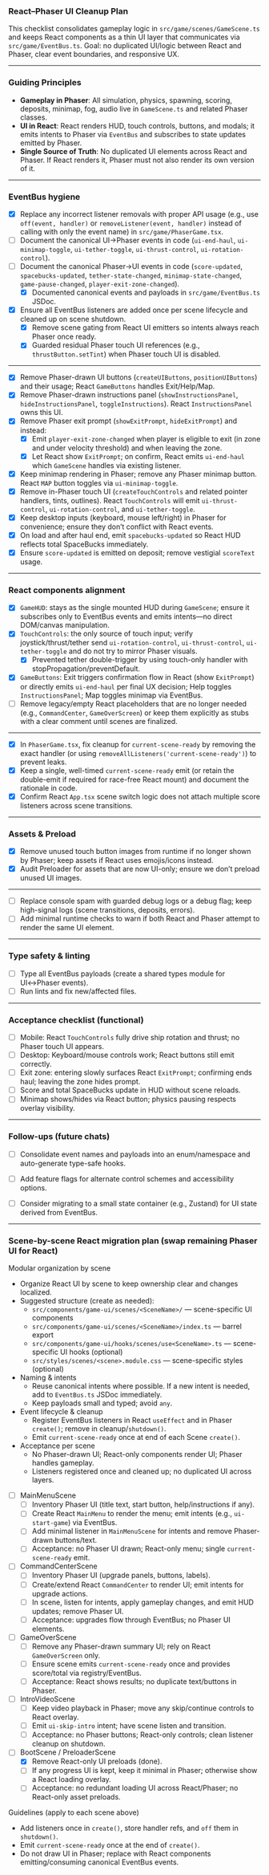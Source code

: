 ### React–Phaser UI Cleanup Plan

This checklist consolidates gameplay logic in `src/game/scenes/GameScene.ts` and keeps React components as a thin UI layer that communicates via `src/game/EventBus.ts`. Goal: no duplicated UI/logic between React and Phaser, clear event boundaries, and responsive UX.

--- 

### Guiding Principles
- **Gameplay in Phaser**: All simulation, physics, spawning, scoring, deposits, minimap, fog, audio live in `GameScene.ts` and related Phaser classes.
- **UI in React**: React renders HUD, touch controls, buttons, and modals; it emits intents to Phaser via `EventBus` and subscribes to state updates emitted by Phaser.
- **Single Source of Truth**: No duplicated UI elements across React and Phaser. If React renders it, Phaser must not also render its own version of it.

---

### EventBus hygiene
- [x] Replace any incorrect listener removals with proper API usage (e.g., use `off(event, handler)` or `removeListener(event, handler)` instead of calling with only the event name) in `src/game/PhaserGame.tsx`.
- [ ] Document the canonical UI→Phaser events in code (`ui-end-haul`, `ui-minimap-toggle`, `ui-tether-toggle`, `ui-thrust-control`, `ui-rotation-control`).
- [ ] Document the canonical Phaser→UI events in code (`score-updated`, `spacebucks-updated`, `tether-state-changed`, `minimap-state-changed`, `game-pause-changed`, `player-exit-zone-changed`).
  - [x] Documented canonical events and payloads in `src/game/EventBus.ts` JSDoc.
- [x] Ensure all EventBus listeners are added once per scene lifecycle and cleaned up on scene shutdown.
  - [x] Remove scene gating from React UI emitters so intents always reach Phaser once ready.
  - [x] Guarded residual Phaser touch UI references (e.g., `thrustButton.setTint`) when Phaser touch UI is disabled.

---

- [x] Remove Phaser-drawn UI buttons (`createUIButtons`, `positionUIButtons`) and their usage; React `GameButtons` handles Exit/Help/Map.
- [x] Remove Phaser-drawn instructions panel (`showInstructionsPanel`, `hideInstructionsPanel`, `toggleInstructions`). React `InstructionsPanel` owns this UI.
- [x] Remove Phaser exit prompt (`showExitPrompt`, `hideExitPrompt`) and instead:
  - [x] Emit `player-exit-zone-changed` when player is eligible to exit (in zone and under velocity threshold) and when leaving the zone.
  - [x] Let React show `ExitPrompt`; on confirm, React emits `ui-end-haul` which `GameScene` handles via existing listener.
- [x] Keep minimap rendering in Phaser; remove any Phaser minimap button. React `MAP` button toggles via `ui-minimap-toggle`.
- [x] Remove in-Phaser touch UI (`createTouchControls` and related pointer handlers, tints, outlines). React `TouchControls` will emit `ui-thrust-control`, `ui-rotation-control`, and `ui-tether-toggle`.
- [x] Keep desktop inputs (keyboard, mouse left/right) in Phaser for convenience; ensure they don’t conflict with React events.
- [x] On load and after haul end, emit `spacebucks-updated` so React HUD reflects total SpaceBucks immediately.
- [x] Ensure `score-updated` is emitted on deposit; remove vestigial `scoreText` usage.

---

### React components alignment
- [x] `GameHUD`: stays as the single mounted HUD during `GameScene`; ensure it subscribes only to EventBus events and emits intents—no direct DOM/canvas manipulation.
- [x] `TouchControls`: the only source of touch input; verify joystick/thrust/tether send `ui-rotation-control`, `ui-thrust-control`, `ui-tether-toggle` and do not try to mirror Phaser visuals.
  - [x] Prevented tether double-trigger by using touch-only handler with stopPropagation/preventDefault.
- [x] `GameButtons`: Exit triggers confirmation flow in React (show `ExitPrompt`) or directly emits `ui-end-haul` per final UX decision; Help toggles `InstructionsPanel`; Map toggles minimap via EventBus.
- [ ] Remove legacy/empty React placeholders that are no longer needed (e.g., `CommandCenter`, `GameOverScreen`) or keep them explicitly as stubs with a clear comment until scenes are finalized.

---

- [x] In `PhaserGame.tsx`, fix cleanup for `current-scene-ready` by removing the exact handler (or using `removeAllListeners('current-scene-ready')`) to prevent leaks.
- [x] Keep a single, well-timed `current-scene-ready` emit (or retain the double-emit if required for race-free React mount) and document the rationale in code.
- [x] Confirm React `App.tsx` scene switch logic does not attach multiple score listeners across scene transitions.

---

### Assets & Preload
- [x] Remove unused touch button images from runtime if no longer shown by Phaser; keep assets if React uses emojis/icons instead.
- [x] Audit Preloader for assets that are now UI-only; ensure we don’t preload unused UI images.

---

- [ ] Replace console spam with guarded debug logs or a debug flag; keep high-signal logs (scene transitions, deposits, errors).
- [ ] Add minimal runtime checks to warn if both React and Phaser attempt to render the same UI element.

---

### Type safety & linting
- [ ] Type all EventBus payloads (create a shared types module for UI↔Phaser events).
- [ ] Run lints and fix new/affected files.

---

### Acceptance checklist (functional)
- [ ] Mobile: React `TouchControls` fully drive ship rotation and thrust; no Phaser touch UI appears.
- [ ] Desktop: Keyboard/mouse controls work; React buttons still emit correctly.
- [ ] Exit zone: entering slowly surfaces React `ExitPrompt`; confirming ends haul; leaving the zone hides prompt.
- [ ] Score and total SpaceBucks update in HUD without scene reloads.
- [ ] Minimap shows/hides via React button; physics pausing respects overlay visibility.

---

### Follow-ups (future chats)
- [ ] Consolidate event names and payloads into an enum/namespace and auto-generate type-safe hooks.
- [ ] Add feature flags for alternate control schemes and accessibility options.
- [ ] Consider migrating to a small state container (e.g., Zustand) for UI state derived from EventBus.


---

### Scene-by-scene React migration plan (swap remaining Phaser UI for React)

Modular organization by scene
- Organize React UI by scene to keep ownership clear and changes localized.
- Suggested structure (create as needed):
  - `src/components/game-ui/scenes/<SceneName>/` — scene-specific UI components
  - `src/components/game-ui/scenes/<SceneName>/index.ts` — barrel export
  - `src/components/game-ui/hooks/scenes/use<SceneName>.ts` — scene-specific UI hooks (optional)
  - `src/styles/scenes/<scene>.module.css` — scene-specific styles (optional)
- Naming & intents
  - Reuse canonical intents where possible. If a new intent is needed, add to `EventBus.ts` JSDoc immediately.
  - Keep payloads small and typed; avoid `any`.
- Event lifecycle & cleanup
  - Register EventBus listeners in React `useEffect` and in Phaser `create()`; remove in cleanup/`shutdown()`.
  - Emit `current-scene-ready` once at end of each Scene `create()`.
- Acceptance per scene
  - No Phaser-drawn UI; React-only components render UI; Phaser handles gameplay.
  - Listeners registered once and cleaned up; no duplicated UI across layers.

- [ ] MainMenuScene
  - [ ] Inventory Phaser UI (title text, start button, help/instructions if any).
  - [ ] Create React `MainMenu` to render the menu; emit intents (e.g., `ui-start-game`) via EventBus.
  - [ ] Add minimal listener in `MainMenuScene` for intents and remove Phaser-drawn buttons/text.
  - [ ] Acceptance: no Phaser UI drawn; React-only menu; single `current-scene-ready` emit.

- [ ] CommandCenterScene
  - [ ] Inventory Phaser UI (upgrade panels, buttons, labels).
  - [ ] Create/extend React `CommandCenter` to render UI; emit intents for upgrade actions.
  - [ ] In scene, listen for intents, apply gameplay changes, and emit HUD updates; remove Phaser UI.
  - [ ] Acceptance: upgrades flow through EventBus; no Phaser UI elements.

- [ ] GameOverScene
  - [ ] Remove any Phaser-drawn summary UI; rely on React `GameOverScreen` only.
  - [ ] Ensure scene emits `current-scene-ready` once and provides score/total via registry/EventBus.
  - [ ] Acceptance: React shows results; no duplicate text/buttons in Phaser.

- [ ] IntroVideoScene
  - [ ] Keep video playback in Phaser; move any skip/continue controls to React overlay.
  - [ ] Emit `ui-skip-intro` intent; have scene listen and transition.
  - [ ] Acceptance: no Phaser buttons; React-only controls; clean listener cleanup on shutdown.

- [ ] BootScene / PreloaderScene
  - [x] Remove React-only UI preloads (done).
  - [ ] If any progress UI is kept, keep it minimal in Phaser; otherwise show a React loading overlay.
  - [ ] Acceptance: no redundant loading UI across React/Phaser; no React-only asset preloads.

Guidelines (apply to each scene above)
- Add listeners once in `create()`, store handler refs, and `off` them in `shutdown()`.
- Emit `current-scene-ready` once at the end of `create()`.
- Do not draw UI in Phaser; replace with React components emitting/consuming canonical EventBus events.


